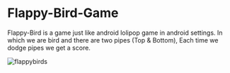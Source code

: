 # Flappy-Bird-Game
Flappy-Bird is a game just like android lolipop game in android settings. In which we are bird and there are two pipes (Top &amp; Bottom), Each time we dodge pipes we get a score.


![flappybirds](https://user-images.githubusercontent.com/69378341/193447684-ca4a96a0-9c3f-45ba-b0df-4275433629e3.gif)
